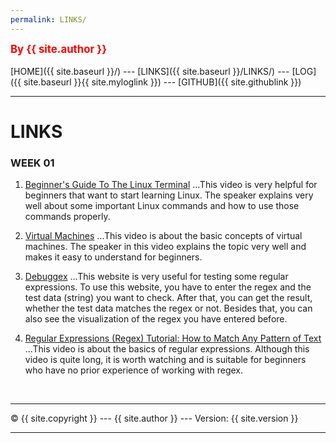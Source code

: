 ```yaml
---
permalink: LINKS/
---
```

<span style="color:red; font-weight:bold; font-size:larger;">By {{ site.author }}</span>
<br><br>
[HOME]({{ site.baseurl }}/) ---
[LINKS]({{ site.baseurl }}/LINKS/) ---
[LOG]({{ site.baseurl }}{{ site.myloglink }}) ---
[GITHUB]({{ site.githublink }})
<br>
<hr>

# LINKS

### WEEK 01
1. [Beginner's Guide To The Linux Terminal](https://www.youtube.com/watch?v=s3ii48qYBxA)
...This video is very helpful for beginners that want to start learning Linux. The speaker explains very well about some important Linux commands and how to use those commands properly.

2. [Virtual Machines](https://www.youtube.com/watch?v=daDbY2iDmU0&list=PLBlnK6fEyqRiVhbXDGLXDk_OQAeuVcp2O&index=14)
...This video is about the basic concepts of virtual machines. The speaker in this video explains the topic very well and makes it easy to understand for beginners.

3. [Debuggex](https://www.debuggex.com/)
...This website is very useful for testing some regular expressions. To use this website, you have to enter the regex and the test data (string) you want to check. After that, you can get the result, whether the test data matches the regex or not. Besides that, you can also see the visualization of the regex you have entered before.

4. [Regular Expressions (Regex) Tutorial: How to Match Any Pattern of Text](https://www.youtube.com/watch?v=sa-TUpSx1JA)
...This video is about the basics of regular expressions. Although this video is quite long, it is worth watching and is suitable for beginners who have no prior experience of working with regex.
 
<br>
<hr>
&copy; {{ site.copyright  }} --- {{ site.author  }} --- Version: {{ site.version }}
<hr>
<br>

